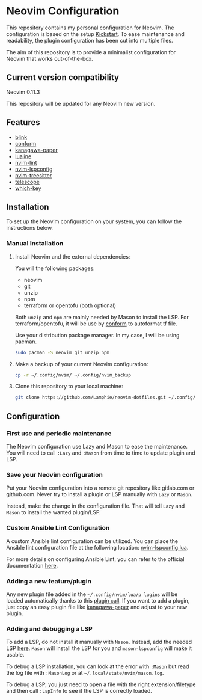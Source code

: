 # Neovim Configuration

This repository contains my personal configuration for Neovim. The configuration is based on the setup [Kickstart](https://github.com/nvim-lua/kickstart.nvim).
To ease maintenance and readability, the plugin configuration has been cut into multiple files.

The aim of this repository is to provide a minimalist configuration for Neovim that works out-of-the-box.

## Current version compatibility

Neovim 0.11.3

This repository will be updated for any Neovim new version.

## Features

- [blink](https://github.com/Saghen/blink.nvim)
- [conform](https://github.com/stevearc/conform.nvim)
- [kanagawa-paper](https://github.com/thesimonho/kanagawa-paper.nvim)
- [lualine](https://github.com/nvim-lualine/lualine.nvim)
- [nvim-lint](https://github.com/mfussenegger/nvim-lint)
- [nvim-lspconfig](https://github.com/neovim/nvim-lspconfig)
- [nvim-treesitter](https://github.com/nvim-treesitter/nvim-treesitter)
- [telescope](https://github.com/nvim-telescope/telescope.nvim)
- [which-key](https://github.com/folke/which-key.nvim)

## Installation

To set up the Neovim configuration on your system, you can follow the instructions below.

### Manual Installation

1. Install Neovim and the external dependencies:

   You will the following packages:
   - neovim
   - git
   - unzip
   - npm
   - terraform or opentofu (both optional)

   Both `unzip` and `npm` are mainly needed by Mason to install the LSP.
   For terraform/opentofu, it will be use by [conform](https://github.com/Lamphie/neovim-dotfiles/blob/56afc790d8447126ad285a42441e4a7a7db91e8f/lua/plugins/conform.lua#L52) to autoformat tf file.

   Use your distribution package manager. In my case, I will be using pacman.

   ```bash
   sudo pacman -S neovim git unzip npm
   ```

2. Make a backup of your current Neovim configuration:

   ```bash
   cp -r ~/.config/nvim/ ~/.config/nvim_backup
   ```

3. Clone this repository to your local machine:

   ```bash
   git clone https://github.com/Lamphie/neovim-dotfiles.git ~/.config/nvim
   ```

## Configuration

### First use and periodic maintenance

The Neovim configuration use Lazy and Mason to ease the maintenance.
You will need to call `:Lazy` and `:Mason` from time to time to update plugin and LSP.

### Save your Neovim configuration

Put your Neovim configuration into a remote git repository like gitlab.com or github.com. Never try to install a plugin or LSP manually with `Lazy` or `Mason`.

Instead, make the change in the configuration file. That will tell `Lazy` and `Mason` to install the wanted plugin/LSP.

### Custom Ansible Lint Configuration

A custom Ansible lint configuration can be utilized. You can place the Ansible lint configuration file at the following location: [nvim-lspconfig.lua](https://github.com/Lamphie/neovim-dotfiles/blob/04135e6ce967b82f926ddecfb141cd1311b86ac5/lua/plugins/nvim-lspconfig.lua#L237).

For more details on configuring Ansible Lint, you can refer to the official documentation [here](https://ansible.readthedocs.io/projects/lint/configuring/).

### Adding a new feature/plugin

Any new plugin file added in the `~/.config/nvim/lua/p lugins` will be loaded automatically thanks to this [plugin call](https://github.com/Lamphie/neovim-dotfiles/blob/1b6a0262a6e784c85b03360bd89247c277ee3352/lua/config/lazy.lua#L23).
If you want to add a plugin, just copy an easy plugin file like [kanagawa-paper](https://github.com/Lamphie/neovim-dotfiles/blob/main/lua/plugins/kanagawa-paper.lua) and adjust to your new plugin.

### Adding and debugging a LSP

To add a LSP, do not install it manually with `Mason`. Instead, add the needed LSP [here](https://github.com/Lamphie/neovim-dotfiles/blob/56afc790d8447126ad285a42441e4a7a7db91e8f/lua/plugins/nvim-lspconfig.lua#L215).
`Mason` will install the LSP for you and `mason-lspconfig` will make it usable.

To debug a LSP installation, you can look at the error with `:Mason` but read the log file with `:MasonLog` or at `~/.local/state/nvim/mason.log`.

To debug a LSP, you just need to open a file with the right extension/filetype and then call `:LspInfo` to see it the LSP is correctly loaded.
